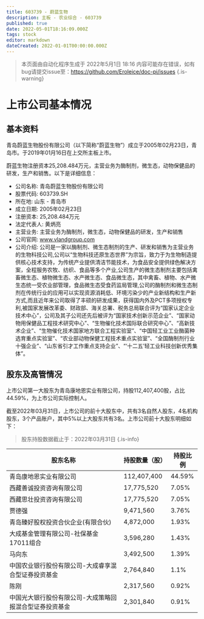 ```yaml
---
title: 603739 - 蔚蓝生物
description: 主板 - 农业综合 - 603739
published: true
date: 2022-05-01T18:16:09.000Z
tags: stock
editor: markdown
dateCreated: 2022-01-01T00:00:00.000Z
---
```


> 本页面由自动化程序生成于 2022年5月1日 18:16
> 内容可能存在错误，如有bug请提交issue至：https://github.com/Eroleice/doc-pi/issues
{.is-warning}

# 上市公司基本情况

## 基本资料

青岛蔚蓝生物股份有限公司（以下简称“蔚蓝生物”）成立于2005年02月23日，青岛市。于2019年01月16日在上交所主板上市。

蔚蓝生物注册资本25,208.484万元，主营业务为酶制剂，微生态，动物保健品的研发，生产和销售。以下是详细信息：

- 公司名称: 青岛蔚蓝生物股份有限公司
- 股票代码: 603739.SH
- 所在地: 山东 - 青岛市
- 成立日期: 2005年02月23日
- 注册资本: 25,208.484万元
- 法定代表人: 黄炳亮
- 主营业务: 主营业务为酶制剂，微生态，动物保健品的研发，生产和销售
- 公司官网: www.vlandgroup.com
- 公司介绍: 公司是一家以酶制剂、微生态制剂的生产、研发和销售为主营业务的生物科技公司,公司以“生物科技还原生态世界”为宗旨，致力于为生物制造提供核心技术支持，为传统产业提供清洁节能技术，为食品安全提供绿色解决方案，全程服务农牧、纺织、食品等多个产业,公司生产的微生态制剂主要包括禽畜微生态、植物微生态、水产微生态、食品微生态，其中禽畜、植物、水产微生态统一受农业部管理，食品微生态受食药监局管理,公司的酶制剂和微生态制剂在传统行业的应用可以实现资源消耗低、环境污染少的产业新结构和生产新方式,而且近年来公司取得了丰硕的研发成果，获得国内外及PCT多项授权专利,被国家发展改革委、财政部、海关总署、税务总局联合评为“国家认定企业技术中心”，公司及其子公司还先后被评为“国家技术创新示范企业”、“国家动物用保健品工程技术研究中心”、“生物催化技术国际联合研究中心”、“高新技术企业”、“生物催化技术国家地方联合工程实验室”、“中国轻工业工业酶菌种选育重点实验室”、“农业部动物保健工程技术重点实验室”、“全国酶制剂行业十强企业”、“山东省引才工作重点支持企业”、“‘十二五’轻工业科技创新优秀集体”。


## 股东及高管情况

上市公司第一大股东为青岛康地恩实业有限公司，持股112,407,400股，占比44.59%，为上市公司实际控制人。

截至2022年03月31日，上市公司的前十大股东中，共有3名自然人股东，4名机构股东，3个产品账户，其中5%以上大股东共有3名。上市公司前十大股东明细如下：

> 股东持股数据截止于：2022年03月31日
{.is-info}

| 股东名称 | 持股数量（股） | 持股比例 |
| --- | --- | --- |
| 青岛康地恩实业有限公司 | 112,407,400 | 44.59% |
| 西藏善诚投资咨询有限公司 | 17,775,520 | 7.05% |
| 西藏思壮投资咨询有限公司 | 17,775,520 | 7.05% |
| 贾德强 | 9,471,560 | 3.76% |
| 青岛臻好股权投资合伙企业(有限合伙) | 4,872,000 | 1.93% |
| 大成基金管理有限公司-社保基金17011组合 | 3,596,280 | 1.43% |
| 马向东 | 3,492,500 | 1.39% |
| 中国农业银行股份有限公司-大成睿享混合型证券投资基金 | 2,764,840 | 1.1% |
| 陈刚 | 2,317,560 | 0.92% |
| 中国光大银行股份有限公司-大成策略回报混合型证券投资基金 | 2,301,840 | 0.91% |




